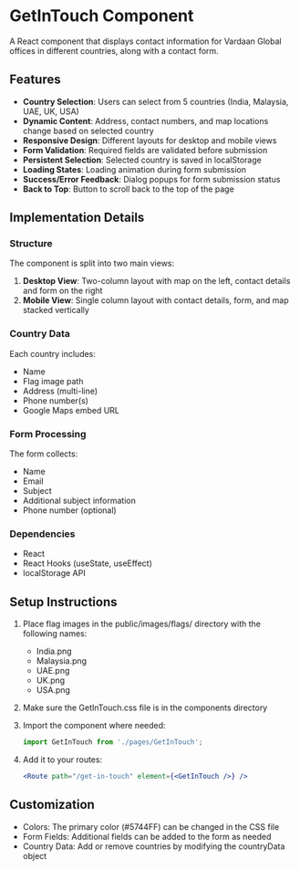 # GetInTouch Component

A React component that displays contact information for Vardaan Global offices in different countries, along with a contact form.

## Features

- **Country Selection**: Users can select from 5 countries (India, Malaysia, UAE, UK, USA)
- **Dynamic Content**: Address, contact numbers, and map locations change based on selected country
- **Responsive Design**: Different layouts for desktop and mobile views
- **Form Validation**: Required fields are validated before submission
- **Persistent Selection**: Selected country is saved in localStorage
- **Loading States**: Loading animation during form submission
- **Success/Error Feedback**: Dialog popups for form submission status
- **Back to Top**: Button to scroll back to the top of the page

## Implementation Details

### Structure

The component is split into two main views:
1. **Desktop View**: Two-column layout with map on the left, contact details and form on the right
2. **Mobile View**: Single column layout with contact details, form, and map stacked vertically

### Country Data

Each country includes:
- Name
- Flag image path
- Address (multi-line)
- Phone number(s)
- Google Maps embed URL

### Form Processing

The form collects:
- Name
- Email
- Subject
- Additional subject information
- Phone number (optional)

### Dependencies

- React
- React Hooks (useState, useEffect)
- localStorage API

## Setup Instructions

1. Place flag images in the public/images/flags/ directory with the following names:
   - India.png
   - Malaysia.png
   - UAE.png
   - UK.png
   - USA.png

2. Make sure the GetInTouch.css file is in the components directory

3. Import the component where needed:
   ```jsx
   import GetInTouch from './pages/GetInTouch';
   ```

4. Add it to your routes:
   ```jsx
   <Route path="/get-in-touch" element={<GetInTouch />} />
   ```

## Customization

- Colors: The primary color (#5744FF) can be changed in the CSS file
- Form Fields: Additional fields can be added to the form as needed
- Country Data: Add or remove countries by modifying the countryData object 